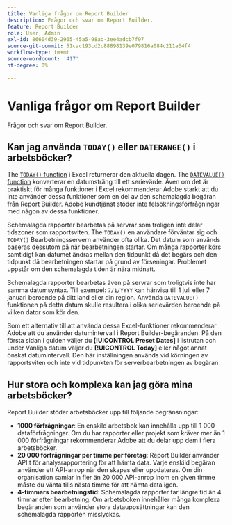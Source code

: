 ```yaml
---
title: Vanliga frågor om Report Builder
description: Frågor och svar om Report Builder.
feature: Report Builder
role: User, Admin
exl-id: 86604d39-2965-45a5-98ab-3ee4adcb7f97
source-git-commit: 51cac193cd2c88898139e079816a084c211a64f4
workflow-type: tm+mt
source-wordcount: '417'
ht-degree: 0%

---
```


# Vanliga frågor om Report Builder

Frågor och svar om Report Builder.

## Kan jag använda `TODAY()` eller `DATERANGE()` i arbetsböcker?

The [`TODAY()` function](https://support.microsoft.com/en-us/office/today-function-5eb3078d-a82c-4736-8930-2f51a028fdd9) i Excel returnerar den aktuella dagen. The [`DATEVALUE()` function](https://support.microsoft.com/en-us/office/datevalue-function-df8b07d4-7761-4a93-bc33-b7471bbff252) konverterar en datumsträng till ett serievärde. Även om det är praktiskt för många funktioner i Excel rekommenderar Adobe starkt att du inte använder dessa funktioner som en del av den schemalagda begäran från Report Builder. Adobe kundtjänst stöder inte felsökningsförfrågningar med någon av dessa funktioner.

Schemalagda rapporter bearbetas på servrar som troligen inte delar tidszoner som rapportsviten. The `TODAY()` en användare förväntar sig och `TODAY()` Bearbetningsservern använder ofta olika. Det datum som används baseras dessutom på när bearbetningen startar. Om många rapporter körs samtidigt kan datumet ändras mellan den tidpunkt då det begärs och den tidpunkt då bearbetningen startar på grund av förseningar. Problemet uppstår om den schemalagda tiden är nära midnatt.

Schemalagda rapporter bearbetas även på servrar som troligtvis inte har samma datumsyntax. Till exempel: `7/1/YYYY` kan hänvisa till 1 juli eller 7 januari beroende på ditt land eller din region. Använda `DATEVALUE()` funktionen på detta datum skulle resultera i olika serievärden beroende på vilken dator som kör den.

Som ett alternativ till att använda dessa Excel-funktioner rekommenderar Adobe att du använder datumintervall i Report Builder-begäranden. På den första sidan i guiden väljer du **[!UICONTROL Preset Dates]** i listrutan och under Vanliga datum väljer du **[!UICONTROL Today]** eller något annat önskat datumintervall. Den här inställningen används vid körningen av rapportsviten och inte vid tidpunkten för serverbearbetningen av begäran.

## Hur stora och komplexa kan jag göra mina arbetsböcker?

Report Builder stöder arbetsböcker upp till följande begränsningar:

* **1000 förfrågningar**: En enskild arbetsbok kan innehålla upp till 1 000 dataförfrågningar. Om du har rapporter eller projekt som kräver mer än 1 000 förfrågningar rekommenderar Adobe att du delar upp dem i flera arbetsböcker.
* **20 000 förfrågningar per timme per företag**: Report Builder använder API:t för analysrapportering för att hämta data. Varje enskild begäran använder ett API-anrop när den skapas eller uppdateras. Om din organisation samlar in fler än 20 000 API-anrop inom en given timme måste du vänta tills nästa timme för att hämta data igen.
* **4-timmars bearbetningstid**: Schemalagda rapporter tar längre tid än 4 timmar efter bearbetning. Om arbetsboken innehåller många komplexa begäranden som använder stora datauppsättningar kan den schemalagda rapporten misslyckas.
